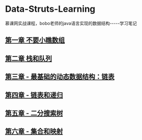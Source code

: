 # Data-Struts-Learning
慕课网实战课程，bobo老师的java语言实现的数据结构-----学习笔记
## [第一章 不要小瞧数组](https://github.com/unlimitbladeworks/Data-Struts-Learning/tree/master/Chapter1-Array) ##

## [第二章 栈和队列](https://github.com/unlimitbladeworks/Data-Struts-Learning/tree/master/Chapter2-Stacks-Queues) ##

## [第三章 - 最基础的动态数据结构：链表](https://github.com/unlimitbladeworks/Data-Struts-Learning/tree/master/Chapter3-LinkedList) ##

## [第四章 - 链表和递归](https://github.com/unlimitbladeworks/Data-Struts-Learning/tree/master/Chapter4-Recursion) ##

## [第五章 - 二分搜索树](https://github.com/unlimitbladeworks/Data-Struts-Learning/tree/master/Chapter5-Binary-Search-Tree) ##

## [第六章 - 集合和映射](https://github.com/unlimitbladeworks/Data-Struts-Learning/tree/master/Chapter6-Set-Map) ##